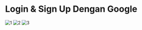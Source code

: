 # Login & Sign Up Dengan Google
![1](https://user-images.githubusercontent.com/89893773/167970793-4111554f-a9c6-46b0-b7ac-9cdcd3160634.jpg)
![2](https://user-images.githubusercontent.com/89893773/167970798-0ec2573e-0c08-4787-a7af-c03554da52d6.jpg)
![3](https://user-images.githubusercontent.com/89893773/167970804-2ec3d12a-a55a-49d4-99a5-79c215eacb72.jpg)
